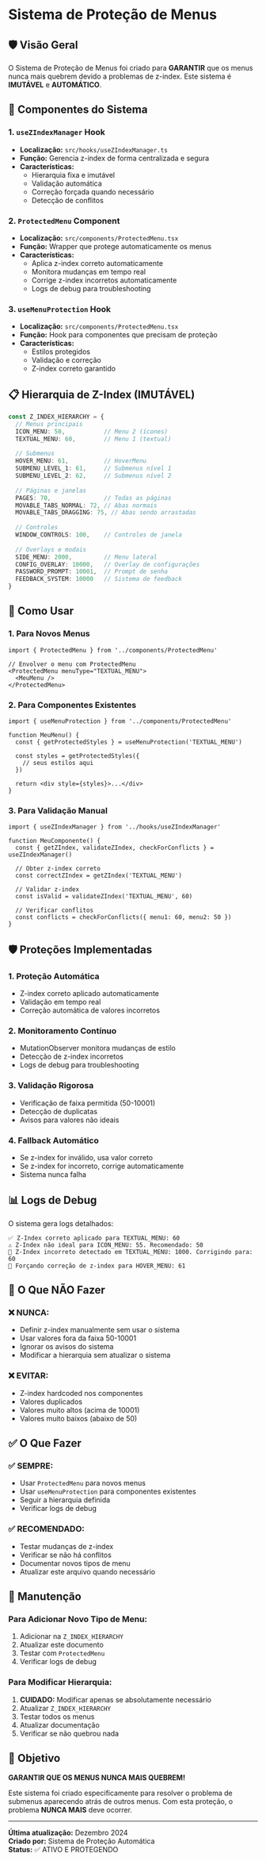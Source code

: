 # Sistema de Proteção de Menus

## 🛡️ Visão Geral

O Sistema de Proteção de Menus foi criado para **GARANTIR** que os menus nunca mais quebrem devido a problemas de z-index. Este sistema é **IMUTÁVEL** e **AUTOMÁTICO**.

## 🔧 Componentes do Sistema

### 1. `useZIndexManager` Hook
- **Localização:** `src/hooks/useZIndexManager.ts`
- **Função:** Gerencia z-index de forma centralizada e segura
- **Características:**
  - Hierarquia fixa e imutável
  - Validação automática
  - Correção forçada quando necessário
  - Detecção de conflitos

### 2. `ProtectedMenu` Component
- **Localização:** `src/components/ProtectedMenu.tsx`
- **Função:** Wrapper que protege automaticamente os menus
- **Características:**
  - Aplica z-index correto automaticamente
  - Monitora mudanças em tempo real
  - Corrige z-index incorretos automaticamente
  - Logs de debug para troubleshooting

### 3. `useMenuProtection` Hook
- **Localização:** `src/components/ProtectedMenu.tsx`
- **Função:** Hook para componentes que precisam de proteção
- **Características:**
  - Estilos protegidos
  - Validação e correção
  - Z-index correto garantido

## 📋 Hierarquia de Z-Index (IMUTÁVEL)

```typescript
const Z_INDEX_HIERARCHY = {
  // Menus principais
  ICON_MENU: 50,           // Menu 2 (ícones)
  TEXTUAL_MENU: 60,        // Menu 1 (textual)
  
  // Submenus
  HOVER_MENU: 61,          // HoverMenu
  SUBMENU_LEVEL_1: 61,     // Submenus nível 1
  SUBMENU_LEVEL_2: 62,     // Submenus nível 2
  
  // Páginas e janelas
  PAGES: 70,               // Todas as páginas
  MOVABLE_TABS_NORMAL: 72, // Abas normais
  MOVABLE_TABS_DRAGGING: 75, // Abas sendo arrastadas
  
  // Controles
  WINDOW_CONTROLS: 100,    // Controles de janela
  
  // Overlays e modais
  SIDE_MENU: 2000,         // Menu lateral
  CONFIG_OVERLAY: 10000,   // Overlay de configurações
  PASSWORD_PROMPT: 10001,  // Prompt de senha
  FEEDBACK_SYSTEM: 10000   // Sistema de feedback
}
```

## 🚀 Como Usar

### 1. Para Novos Menus

```tsx
import { ProtectedMenu } from '../components/ProtectedMenu'

// Envolver o menu com ProtectedMenu
<ProtectedMenu menuType="TEXTUAL_MENU">
  <MeuMenu />
</ProtectedMenu>
```

### 2. Para Componentes Existentes

```tsx
import { useMenuProtection } from '../components/ProtectedMenu'

function MeuMenu() {
  const { getProtectedStyles } = useMenuProtection('TEXTUAL_MENU')
  
  const styles = getProtectedStyles({
    // seus estilos aqui
  })
  
  return <div style={styles}>...</div>
}
```

### 3. Para Validação Manual

```tsx
import { useZIndexManager } from '../hooks/useZIndexManager'

function MeuComponente() {
  const { getZIndex, validateZIndex, checkForConflicts } = useZIndexManager()
  
  // Obter z-index correto
  const correctZIndex = getZIndex('TEXTUAL_MENU')
  
  // Validar z-index
  const isValid = validateZIndex('TEXTUAL_MENU', 60)
  
  // Verificar conflitos
  const conflicts = checkForConflicts({ menu1: 60, menu2: 50 })
}
```

## 🛡️ Proteções Implementadas

### 1. Proteção Automática
- Z-index correto aplicado automaticamente
- Validação em tempo real
- Correção automática de valores incorretos

### 2. Monitoramento Contínuo
- MutationObserver monitora mudanças de estilo
- Detecção de z-index incorretos
- Logs de debug para troubleshooting

### 3. Validação Rigorosa
- Verificação de faixa permitida (50-10001)
- Detecção de duplicatas
- Avisos para valores não ideais

### 4. Fallback Automático
- Se z-index for inválido, usa valor correto
- Se z-index for incorreto, corrige automaticamente
- Sistema nunca falha

## 📊 Logs de Debug

O sistema gera logs detalhados:

```
✅ Z-Index correto aplicado para TEXTUAL_MENU: 60
⚠️ Z-Index não ideal para ICON_MENU: 55. Recomendado: 50
🚨 Z-Index incorreto detectado em TEXTUAL_MENU: 1000. Corrigindo para: 60
🔧 Forçando correção de z-index para HOVER_MENU: 61
```

## 🚫 O Que NÃO Fazer

### ❌ NUNCA:
- Definir z-index manualmente sem usar o sistema
- Usar valores fora da faixa 50-10001
- Ignorar os avisos do sistema
- Modificar a hierarquia sem atualizar o sistema

### ❌ EVITAR:
- Z-index hardcoded nos componentes
- Valores duplicados
- Valores muito altos (acima de 10001)
- Valores muito baixos (abaixo de 50)

## ✅ O Que Fazer

### ✅ SEMPRE:
- Usar `ProtectedMenu` para novos menus
- Usar `useMenuProtection` para componentes existentes
- Seguir a hierarquia definida
- Verificar logs de debug

### ✅ RECOMENDADO:
- Testar mudanças de z-index
- Verificar se não há conflitos
- Documentar novos tipos de menu
- Atualizar este arquivo quando necessário

## 🔄 Manutenção

### Para Adicionar Novo Tipo de Menu:
1. Adicionar na `Z_INDEX_HIERARCHY`
2. Atualizar este documento
3. Testar com `ProtectedMenu`
4. Verificar logs de debug

### Para Modificar Hierarquia:
1. **CUIDADO:** Modificar apenas se absolutamente necessário
2. Atualizar `Z_INDEX_HIERARCHY`
3. Testar todos os menus
4. Atualizar documentação
5. Verificar se não quebrou nada

## 🎯 Objetivo

**GARANTIR QUE OS MENUS NUNCA MAIS QUEBREM!**

Este sistema foi criado especificamente para resolver o problema de submenus aparecendo atrás de outros menus. Com esta proteção, o problema **NUNCA MAIS** deve ocorrer.

---

**Última atualização:** Dezembro 2024  
**Criado por:** Sistema de Proteção Automática  
**Status:** ✅ ATIVO E PROTEGENDO

